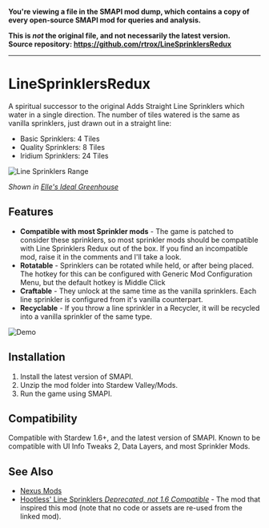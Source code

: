 **You're viewing a file in the SMAPI mod dump, which contains a copy of every open-source SMAPI mod
for queries and analysis.**

**This is _not_ the original file, and not necessarily the latest version.**  
**Source repository: https://github.com/rtrox/LineSprinklersRedux**

----

# LineSprinklersRedux

A spiritual successor to the original Adds Straight Line Sprinklers which water in a single direction. The number of tiles watered is the same as vanilla sprinklers, just drawn out in a straight line:

- Basic Sprinklers: 4 Tiles
- Quality Sprinklers: 8 Tiles
- Iridium Sprinklers: 24 Tiles

![Line Sprinklers Range](https://i.imgur.com/5MLmvAF.png)

*Shown in [Elle's Ideal Greenhouse](https://www.nexusmods.com/stardewvalley/mods/7497)*

## Features

- **Compatible with most Sprinkler mods** - The game is patched to consider these sprinklers, so most sprinkler mods should be compatible with Line Sprinklers Redux out of the box. If you find an incompatible mod, raise it in the comments and I'll take a look.
- **Rotatable** - Sprinklers can be rotated while held, or after being placed. The hotkey for this can be configured with Generic Mod Configuration Menu, but the default hotkey is Middle Click
- **Craftable** - They unlock at the same time as the vanilla sprinklers. Each line sprinkler is configured from it's vanilla counterpart.
- **Recyclable** - If you throw a line sprinkler in a Recycler, it will be recycled into a vanilla sprinkler of the same type.

![Demo](https://i.imgur.com/rpbufkN.gif)

## Installation
1. Install the latest version of SMAPI.
2. Unzip the mod folder into Stardew Valley/Mods.
3. Run the game using SMAPI.

## Compatibility

Compatible with Stardew 1.6+, and the latest version of SMAPI. Known to be compatible with UI Info Tweaks 2, Data Layers, and most Sprinkler Mods.

## See Also
- [Nexus Mods](https://www.nexusmods.com/stardewvalley/mods/23895)
- [Hootless' Line Sprinklers *Deprecated, not 1.6 Compatible*](https://www.nexusmods.com/stardewvalley/mods/2917) - The mod that inspired this mod (note that no code or assets are re-used from the linked mod).